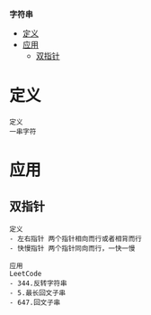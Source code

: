 **字符串**
- [定义](#定义)
- [应用](#应用)
  - [双指针](#双指针)
 
# 定义 #
```
定义
一串字符
```

# 应用 #
## 双指针 ##
```
定义  
- 左右指针 两个指针相向而行或者相背而行
- 快慢指针 两个指针同向而行，一快一慢

应用  
LeetCode
- 344.反转字符串
- 5.最长回文子串
- 647.回文子串
```

